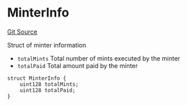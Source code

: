 # MinterInfo
[Git Source](https://github.com/fxhash/fxhash-evm-contracts/blob/3196ec292bff15f41085b94e4b488f73ce88013c/src/lib/Structs.sol)

Struct of minter information
- `totalMints` Total number of mints executed by the minter
- `totalPaid` Total amount paid by the minter


```solidity
struct MinterInfo {
    uint128 totalMints;
    uint128 totalPaid;
}
```

